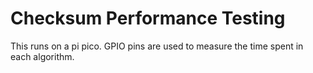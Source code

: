 # Checksum Performance Testing

This runs on a pi pico.
GPIO pins are used to measure the time spent in each algorithm.

